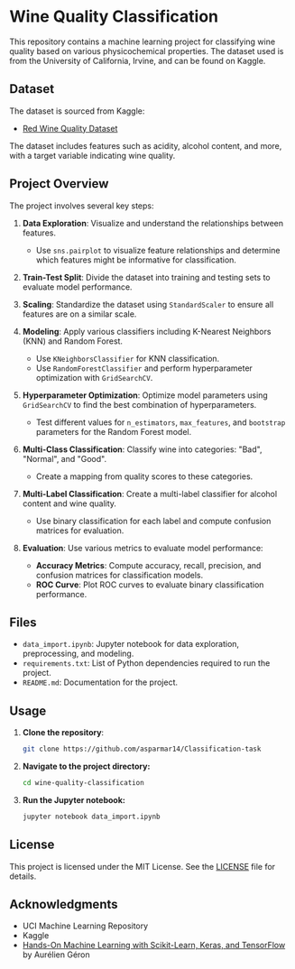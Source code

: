 # Wine Quality Classification

This repository contains a machine learning project for classifying wine quality based on various physicochemical properties. The dataset used is from the University of California, Irvine, and can be found on Kaggle.

## Dataset

The dataset is sourced from Kaggle:
- [Red Wine Quality Dataset](https://www.kaggle.com/uciml/red-wine-quality-cortez-et-al-2009)

The dataset includes features such as acidity, alcohol content, and more, with a target variable indicating wine quality.

## Project Overview

The project involves several key steps:
1. **Data Exploration**: Visualize and understand the relationships between features.
   - Use `sns.pairplot` to visualize feature relationships and determine which features might be informative for classification.

2. **Train-Test Split**: Divide the dataset into training and testing sets to evaluate model performance.

3. **Scaling**: Standardize the dataset using `StandardScaler` to ensure all features are on a similar scale.

4. **Modeling**: Apply various classifiers including K-Nearest Neighbors (KNN) and Random Forest.
   - Use `KNeighborsClassifier` for KNN classification.
   - Use `RandomForestClassifier` and perform hyperparameter optimization with `GridSearchCV`.

5. **Hyperparameter Optimization**: Optimize model parameters using `GridSearchCV` to find the best combination of hyperparameters.
   - Test different values for `n_estimators`, `max_features`, and `bootstrap` parameters for the Random Forest model.

6. **Multi-Class Classification**: Classify wine into categories: "Bad", "Normal", and "Good".
   - Create a mapping from quality scores to these categories.

7. **Multi-Label Classification**: Create a multi-label classifier for alcohol content and wine quality.
   - Use binary classification for each label and compute confusion matrices for evaluation.

8. **Evaluation**: Use various metrics to evaluate model performance:
   - **Accuracy Metrics**: Compute accuracy, recall, precision, and confusion matrices for classification models.
   - **ROC Curve**: Plot ROC curves to evaluate binary classification performance.

## Files

- `data_import.ipynb`: Jupyter notebook for data exploration, preprocessing, and modeling.
- `requirements.txt`: List of Python dependencies required to run the project.
- `README.md`: Documentation for the project.

## Usage

1. **Clone the repository**:
   ```bash
   git clone https://github.com/asparmar14/Classification-task

2. **Navigate to the project directory:**
   ```bash
   cd wine-quality-classification
3. **Run the Jupyter notebook:**
   ```bash
   jupyter notebook data_import.ipynb

## License

This project is licensed under the MIT License. See the [LICENSE](LICENSE) file for details.

## Acknowledgments

- UCI Machine Learning Repository
- Kaggle
- [Hands-On Machine Learning with Scikit-Learn, Keras, and TensorFlow](https://www.oreilly.com/library/view/hands-on-machine-learning/9781492032632/) by Aurélien Géron
